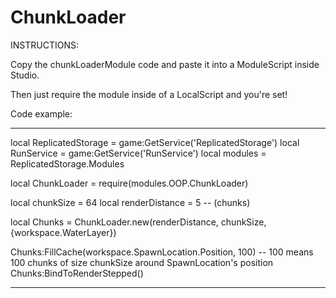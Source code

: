 # ChunkLoader
INSTRUCTIONS:

Copy the chunkLoaderModule code and paste it into a ModuleScript inside Studio.

Then just require the module inside of a LocalScript and you're set!

Code example:

---------------------------------------------------------------------------------------
local ReplicatedStorage = game:GetService('ReplicatedStorage')
local RunService = game:GetService('RunService')
local modules = ReplicatedStorage.Modules

local ChunkLoader = require(modules.OOP.ChunkLoader)

local chunkSize = 64
local renderDistance = 5 -- (chunks)

local Chunks = ChunkLoader.new(renderDistance, chunkSize, {workspace.WaterLayer})

Chunks:FillCache(workspace.SpawnLocation.Position, 100) -- 100 means 100 chunks of size chunkSize around SpawnLocation's position
Chunks:BindToRenderStepped()

---------------------------------------------------------------------------------------
